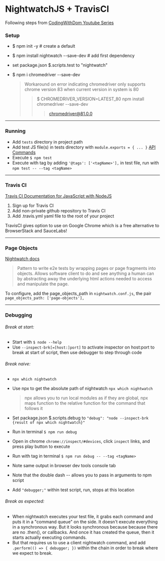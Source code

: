 # NightwatchJS + TravisCI

Following steps from [CodingWithDom Youtube Series](https://www.youtube.com/watch?v=TCOPxAKrwUY&list=PLHe-juD38yt4t38EsggDx2viWXz9Dc0OS&index=5)


### Setup

- $ npm init -y # create a default 
- $ npm install nightwatch --save-dev # add first dependency
- set package.json $.scripts.test to "nightwatch"
- $ npm i chromedriver --save-dev

    >Workaround on error indicating chromedriver only supports chrome version 83 when current version in system is 80 
    >>$ CHROMEDRIVER_VERSION=LATEST_80 npm install chromedriver --save-dev
    >>> chromedriver@81.0.0

____


### Running

- Add ```tests``` directory in project path
- Add test JS file(s) in tests directory with ```module.exports = { ... }``` [API Commands](https://nightwatchjs.org/api/commands/)
- Execute ```$ npm test```
- Execute with tag by adding ```'@tags': ['<tagName>'],``` in test file, run with ```npm test -- --tag <tagName>``` 

____


### Travis CI
[Travis CI Documentation for JavaScript with NodeJS](https://docs.travis-ci.com/user/languages/javascript-with-nodejs)

1. Sign up for Travis CI
2. Add non-private github repository to Travis CI
3. Add .travis.yml yaml file to the root of your project

TravisCI gives option to use on Google Chrome
    which is a free alternative to BrowserStack and SauceLabs!

___


### Page Objects
[Nightwatch docs](https://nightwatchjs.org/guide/working-with-page-objects/)
>Pattern to write e2e tests by wrapping pages or page fragments into objects. Allows software client to do and see anything a human can by abstracting away the underlying html actions needed to access and manipulate the page.

To configure, add the page_objects_path in ```nightwatch.conf.js```, the pair ```page_objects_path: ['page-objects'],```


____


### Debugging
###### Break at start:

- Start with ```$ node --help```
- Use ```--inspect-brk[=[host:]port]``` to activate inspector on host:port to break at start of script, then use debugger to step through code

###### Break naive:
- ```npx which nightwatch```
- Use npx to get the absolute path of nightwatch ```npx which nightwatch```

    >npx allows you to run local modules as if they are global, npx maps function to the relative function for the command that follows it

- Set package.json $.scripts.debug to ```"debug": "node --inspect-brk {result of npx which nightwatch}"```
- Run in terminal ```$ npm run debug```
- Open in chrome  ```chrome://inspect/#devices```, click ```inspect``` links, and press play button to execute 
- Run with tag in terminal ```$ npm run debug -- --tag <tagName>```
- Note same output in browser dev tools console tab
- Note that the double dash -- allows you to pass in arguments to npm script
- Add ```"debugger;"``` within test script, run, stops at this location

###### Break as expected:
* When nightwatch executes your test file, it grabs each command and puts it in a "command queue" on the side. It doesn't execute 
everything in a synchronous way. But it looks synchronous because because there are no .then(), or callbacks. And once it has created the queue, then it starts actually executing commands.
* But that requires us to use a client nightwatch command, and add ```.perform(() => { debugger; })``` within the chain in order to break where we expect to break.
